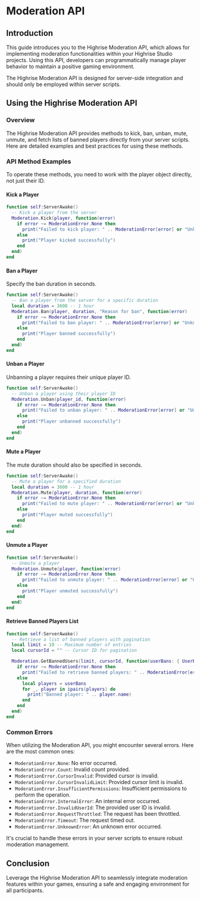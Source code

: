 # Moderation API

## Introduction

This guide introduces you to the Highrise Moderation API, which allows for implementing moderation functionalities within your Highrise Studio projects. Using this API, developers can programmatically manage player behavior to maintain a positive gaming environment.

<Note type="warning">
The Highrise Moderation API is designed for server-side integration and should only be employed within server scripts.
</Note>


## Using the Highrise Moderation API

### Overview

The Highrise Moderation API provides methods to kick, ban, unban, mute, unmute, and fetch lists of banned players directly from your server scripts. Here are detailed examples and best practices for using these methods.

### API Method Examples

<Note type="info">
To operate these methods, you need to work with the player object directly, not just their ID.
</Note>

#### Kick a Player

```lua
function self:ServerAwake()
  -- Kick a player from the server
  Moderation.Kick(player, function(error)
    if error ~= ModerationError.None then
      print("Failed to kick player: " .. ModerationError[error] or "Unknown error")
    else
      print("Player kicked successfully")
    end
  end)
end
```

#### Ban a Player

<Note type="info">
Specify the ban duration in seconds.
</Note>

```lua
function self:ServerAwake()
  -- Ban a player from the server for a specific duration
  local duration = 3600 -- 1 hour
  Moderation.Ban(player, duration, "Reason for ban", function(error)
    if error ~= ModerationError.None then
      print("Failed to ban player: " .. ModerationError[error] or "Unknown error")
    else
      print("Player banned successfully")
    end
  end)
end
```

#### Unban a Player

<Note type="info">
Unbanning a player requires their unique player ID.
</Note>

```lua
function self:ServerAwake()
  -- Unban a player using their player ID
  Moderation.Unban(player_id, function(error)
    if error ~= ModerationError.None then
      print("Failed to unban player: " .. ModerationError[error] or "Unknown error")
    else
      print("Player unbanned successfully")
    end
  end)
end
```

#### Mute a Player

<Note type="info">
The mute duration should also be specified in seconds.
</Note>

```lua
function self:ServerAwake()
  -- Mute a player for a specified duration
  local duration = 3600 -- 1 hour
  Moderation.Mute(player, duration, function(error)
    if error ~= ModerationError.None then
      print("Failed to mute player: " .. ModerationError[error] or "Unknown error")
    else
      print("Player muted successfully")
    end
  end)
end
```

#### Unmute a Player

```lua
function self:ServerAwake()
  -- Unmute a player
  Moderation.Unmute(player, function(error)
    if error ~= ModerationError.None then
      print("Failed to unmute player: " .. ModerationError[error] or "Unknown error")
    else
      print("Player unmuted successfully")
    end
  end)
end
```

#### Retrieve Banned Players List

```lua
function self:ServerAwake()
  -- Retrieve a list of banned players with pagination
  local limit = 10 -- Maximum number of entries
  local cursorId = "" -- Cursor ID for pagination

  Moderation.GetBannedUsers(limit, cursorId, function(userBans: { UserBan }, cursorId: string, error)
    if error ~= ModerationError.None then
      print("Failed to retrieve banned players: " .. ModerationError[error] or "Unknown error")
    else
      local players = userBans
      for _, player in ipairs(players) do
        print("Banned player: " .. player.name)
      end
    end
  end)
end
```

### Common Errors

When utilizing the Moderation API, you might encounter several errors. Here are the most common ones:

- `ModerationError.None`: No error occurred.
- `ModerationError.Count`: Invalid count provided.
- `ModerationError.CursorInvalid`: Provided cursor is invalid.
- `ModerationError.CursorInvalidLimit`: Provided cursor limit is invalid.
- `ModerationError.InsufficientPermissions`: Insufficient permissions to perform the operation.
- `ModerationError.InternalError`: An internal error occurred.
- `ModerationError.InvalidUserId`: The provided user ID is invalid.
- `ModerationError.RequestThrottled`: The request has been throttled.
- `ModerationError.Timeout`: The request timed out.
- `ModerationError.UnknownError`: An unknown error occurred.

It's crucial to handle these errors in your server scripts to ensure robust moderation management.

## Conclusion

Leverage the Highrise Moderation API to seamlessly integrate moderation features within your games, ensuring a safe and engaging environment for all participants.